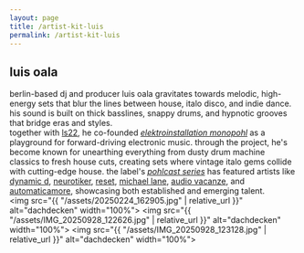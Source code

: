 ```yaml
---
layout: page
title: /artist-kit-luis
permalink: /artist-kit-luis
---
```

## luis oala
berlin-based dj and producer luis oala gravitates towards melodic, high-energy sets that blur the lines between house, italo disco, and indie dance. his sound is built on thick basslines, snappy drums, and hypnotic grooves that bridge eras and styles.
<br>
together with [ls22](https://www.instagram.com/ls22_bln), he co-founded [*elektroinstallation monopohl*](https://www.instagram.com/monopohlisten) as a playground for forward-driving electronic music. through the project, he's become known for unearthing everything from dusty drum machine classics to fresh house cuts, creating sets where vintage italo gems collide with cutting-edge house. the label's [*pohlcast series*](https://soundcloud.com/monopohlisten/sets/pohlcast-series) has featured artists like [dynamic d](https://soundcloud.com/dennis-vd-berg), [neurotiker](https://www.instagram.com/neurotiker_music), [reset](https://www.instagram.com/reset.musicc), [michael lane](https://www.instagram.com/michaellane87), [audio vacanze](https://soundcloud.com/pcl), and [automaticamore](https://soundcloud.com/automatic-amore), showcasing both established and emerging talent.
<br>
<img src="{{ "/assets/20250224_162905.jpg" | relative_url }}" alt="dachdecken" width="100%">
<img src="{{ "/assets/IMG_20250928_122626.jpg" | relative_url }}" alt="dachdecken" width="100%">
<img src="{{ "/assets/IMG_20250928_123128.jpg" | relative_url }}" alt="dachdecken" width="100%">
